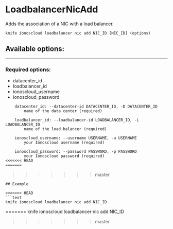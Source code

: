 # LoadbalancerNicAdd

Adds the association of a NIC with a load balancer.

    knife ionoscloud loadbalancer nic add NIC_ID [NIC_ID] (options)


## Available options:
---

### Required options:
* datacenter_id
* loadbalancer_id
* ionoscloud_username
* ionoscloud_password

```
    datacenter_id: --datacenter-id DATACENTER_ID, -D DATACENTER_ID
        name of the data center (required)

    loadbalancer_id: --loadbalancer-id LOADBALANCER_ID, -L LOADBALANCER_ID
        name of the load balancer (required)

    ionoscloud_username: --username USERNAME, -u USERNAME
        your Ionoscloud username (required)

    ionoscloud_password: --password PASSWORD, -p PASSWORD
        your Ionoscloud password (required)
<<<<<<< HEAD
=======

```
>>>>>>> master

```
## Example

<<<<<<< HEAD
```text
knife ionoscloud loadbalancer nic add NIC_ID 
```
=======
    knife ionoscloud loadbalancer nic add NIC_ID 
>>>>>>> master
